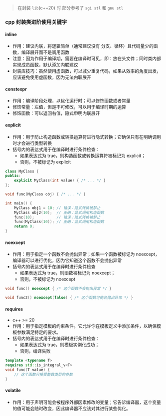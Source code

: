 
> 在封装 `lib`(c++20) 时 部分参考了 `sgi stl` 和 `gnu stl` 

### cpp 封装类进阶使用关键字

#### inline

- 作用：建议内联，将逻辑简单（通常建议没有 分支、循环）且代码量少的函数，编译展开而不是调用函数
- 注意：因为作用于编译期，需要在编译时可见，即：放在头文件；同时类内部实现成员函数，默认添加内联建议
- 封装库技巧：虽然使用虚函数，可以减少重复代码，如果从效率的角度出发，应该避免使用虚函数，因为无法内联展开


#### constexpr

- 作用：编译阶段处理，以优化运行时；可以修饰函数或者常量
- 修饰常量：左值，但是不可修改，可以用于编译时期的运算
- 修饰函数：可以返回右值，隐式申明内联展开


#### explicit 

- 作用：用于防止构造函数或转换运算符进行隐式转换；它确保只有在明确调用时才会进行类型转换
- 括号内的表达式用于在编译时进行条件检查：
  - 如果表达式为 true，则构造函数或转换运算符被标记为 explicit；
  - 否则，不被标记为 explicit

```cpp
class MyClass {
public:
    explicit MyClass(int value) { /* ... */ }
};

void func(MyClass obj) { /* ... */ }

int main() {
    MyClass obj1 = 10; // 错误：隐式转换被禁止
    MyClass obj2(10);  // 正确：显式调用构造函数
    func(10);          // 错误：隐式转换被禁止
    func(MyClass(10)); // 正确：显式调用构造函数
    return 0;
}
```


#### noexcept

- 作用：用于指定一个函数不会抛出异常；如果一个函数被标记为 noexcept，编译器可以进行优化，因为它知道这个函数不会抛出异常
- 括号内的表达式用于在编译时进行条件检查
  - 如果表达式为 true，则函数被标记为 noexcept；
  - 否则，不被标记为 noexcept

```cpp
void func() noexcept { /* 这个函数不会抛出异常 */ }

void func2() noexcept(false) { /* 这个函数可能会抛出异常 */ }
```


#### requires

- c++ >= 20
- 作用：用于指定模板的约束条件。它允许你在模板定义中添加条件，以确保模板参数满足特定的要求。
- 括号内的表达式用于在编译时进行条件检查：
  - 如果表达式为 true，则模板实例化成功；
  - 否则，编译失败

```cpp
template <typename T>
requires std::is_integral_v<T>
void func(T value) {
    // 这个函数只接受整数类型的参数
}
```


#### volatile
- 作用：用于声明可能会被程序外部因素修改的变量；它告诉编译器，这个变量的值可能会随时改变，因此编译器不应该对其进行某些优化。
